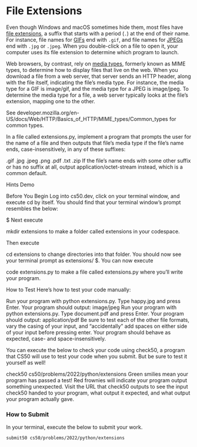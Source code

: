 # File Extensions

Even though Windows and macOS sometimes hide them, most files have [file extensions](https://en.wikipedia.org/wiki/Filename_extension), a suffix that starts with a period (`.`) at the end of their name. For instance, file names for [GIFs](https://en.wikipedia.org/wiki/GIF) end with `.gif`, and file names for [JPEGs](https://en.wikipedia.org/wiki/JPEG) end with `.jpg` or `.jpeg`. When you double-click on a file to open it, your computer uses its file extension to determine which program to launch.

Web browsers, by contrast, rely on [media types](https://en.wikipedia.org/wiki/Media_type), formerly known as MIME types, to determine how to display files that live on the web. When you download a file from a web server, that server sends an HTTP header, along with the file itself, indicating the file’s media type. For instance, the media type for a GIF is image/gif, and the media type for a JPEG is image/jpeg. To determine the media type for a file, a web server typically looks at the file’s extension, mapping one to the other.

See developer.mozilla.org/en-US/docs/Web/HTTP/Basics_of_HTTP/MIME_types/Common_types for common types.

In a file called extensions.py, implement a program that prompts the user for the name of a file and then outputs that file’s media type if the file’s name ends, case-insensitively, in any of these suffixes:

.gif
.jpg
.jpeg
.png
.pdf
.txt
.zip
If the file’s name ends with some other suffix or has no suffix at all, output application/octet-stream instead, which is a common default.

Hints
Demo

Before You Begin
Log into cs50.dev, click on your terminal window, and execute cd by itself. You should find that your terminal window’s prompt resembles the below:

$
Next execute

mkdir extensions
to make a folder called extensions in your codespace.

Then execute

cd extensions
to change directories into that folder. You should now see your terminal prompt as extensions/ $. You can now execute

code extensions.py
to make a file called extensions.py where you’ll write your program.

How to Test
Here’s how to test your code manually:

Run your program with python extensions.py. Type happy.jpg and press Enter. Your program should output:
image/jpeg
Run your program with python extensions.py. Type document.pdf and press Enter. Your program should output:
application/pdf
Be sure to test each of the other file formats, vary the casing of your input, and “accidentally” add spaces on either side of your input before pressing enter. Your program should behave as expected, case- and space-insensitively.

You can execute the below to check your code using check50, a program that CS50 will use to test your code when you submit. But be sure to test it yourself as well!

check50 cs50/problems/2022/python/extensions
Green smilies mean your program has passed a test! Red frownies will indicate your program output something unexpected. Visit the URL that check50 outputs to see the input check50 handed to your program, what output it expected, and what output your program actually gave.

### How to Submit

In your terminal, execute the below to submit your work.

```bash
submit50 cs50/problems/2022/python/extensions
```
